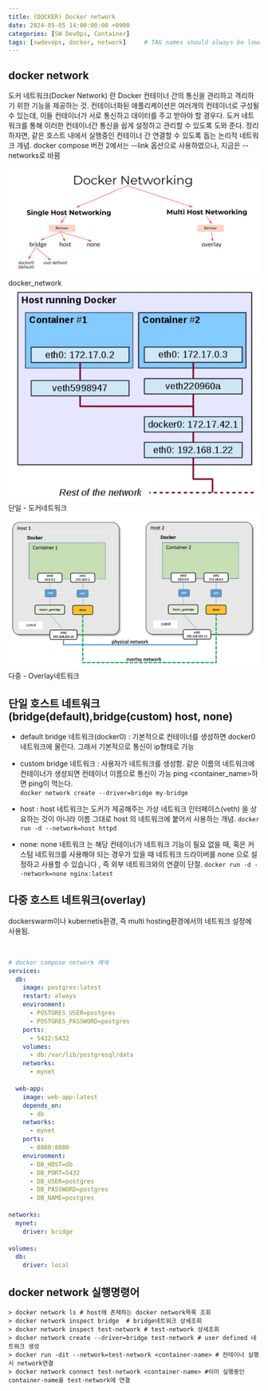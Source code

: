 ```yaml
---
title: (DOCKER) Docker network
date: 2024-05-05 14:00:00:00 +0900
categories: [SW DevOps, Container]
tags: [swdevops, docker, network]     # TAG names should always be lowercase
--- 
```


## docker network
도커 네트워크(Docker Network) 란 Docker 컨테이너 간의 통신을 관리하고 격리하기 위한 기능을 제공하는 것.
컨테이너화된 애플리케이션은 여러개의 컨테이너로 구성될 수 있는데, 이들 컨테이너가 서로 통신하고 데이터를 주고 받아야 할 경우다.
도커 네트워크를 통해 이러한 컨테이너간 통신을 쉽게 설정하고 관리할 수 있도록 도와 준다.
정리하자면, 같은 호스트 내에서 실행중인 컨테이너 간 연결할 수 있도록 돕는 논리적 네트워크 개념.
docker compose 버전 2에서는 --link 옵션으로 사용하였으나, 지금은 -- networks로 바뀜

<figure style="margin-left: auto; margin-right: auto; display: block;">
    <img src="/assets/img/dockernetwork2.png" alt="overlay"><figcaption>docker_network</figcaption>
    <img src="/assets/img/dockernetwork1.PNG" alt="docker_Network"><figcaption>단일 - 도커네트워크</figcaption>
    <img src="/assets/img/dockernetwork_overlay.PNG" alt="overlay"><figcaption>다중 - Overlay네트워크</figcaption>
</figure>

## 단일 호스트 네트워크(bridge(default),bridge(custom) host, none)
- default bridge 네트워크(docker0) : 기본적으로 컨테이너를 생성하면 docker0 네트워크에 물린다. 그래서 기본적으로 통신이 ip형태로 가능
- custom bridge 네트워크 : 사용자가 네트워크를 생성함. 같은 이름의 네트워크에 컨테이너가 생성되면 컨테이너 이름으로 통신이 가능 ping <container_name>하면 ping이 먹는다. <br>
```docker network create --driver=bridge my-bridge```

- host : host 네트워크는 도커가 제공해주는 가상 네트워크 인터페이스(veth) 을 상요하는 것이 아니라 이름 그대로 host 의 네트워크에 붙어서 사용하는 개념. ```docker run -d --network=host httpd```

- none: none 네트워크 는 해당 컨테이너가 네트워크 기능이 필요 없을 때, 혹은 커스텀 네트워크를 사용해야 되는 경우가 있을 때 네트워크 드라이버를 none 으로 설정하고 사용할 수 있습니다 , 즉 외부 네트워크와의 연결이 단절. ```docker run -d --network=none nginx:latest```

## 다중 호스트 네트워크(overlay)
dockerswarm이나 kubernetis환경, 즉 multi hosting환경에서의 네트워크 설정에 사용됨.

<br>

``` yml
# docker compose network 예제
services:
  db: 
    image: postgres:latest
    restart: always
    environment:
      - POSTGRES_USER=postgres
      - POSTGRES_PASSWORD=postgres
    ports:
      - 5432:5432
    volumes:
      - db:/var/lib/postgresql/data
    networks:
      - mynet
  
  web-app:
    image: web-app:latest
    depends_on: 
      - db
    networks:
      - mynet
    ports:
      - 8080:8080
    environment:
      - DB_HOST=db
      - DB_PORT=5432
      - DB_USER=postgres
      - DB_PASSWORD=postgres
      - DB_NAME=postgres

networks:
  mynet:
    driver: bridge

volumes: 
  db:
    driver: local
```

## docker network 실행명령어
``` shell
> docker network ls # host에 존재하는 docker network목록 조회
> docker network inspect bridge  # bridge네트워크 상세조회
> docker network inspect test-network # test-network 상세조회
> docker network create --driver=bridge test-network # user defined 네트워크 생성
> docker run -dit --network=test-network <container-name> # 컨테이너 실행시 network연결
> docker network connect test-network <container-name> #이미 실행중인 container-name을 test-network에 연결
```